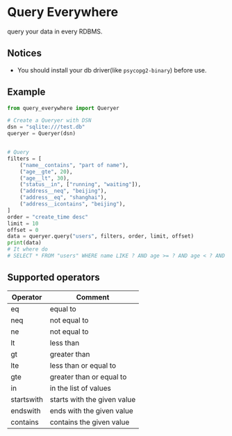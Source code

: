 # Query Everywhere

query your data in every RDBMS.

## Notices

* You should install your db driver(like `psycopg2-binary`) before use.

## Example

```python
from query_everywhere import Queryer

# Create a Queryer with DSN
dsn = "sqlite:///test.db"
queryer = Queryer(dsn)


# Query
filters = [
    ("name__contains", "part of name"),
    ("age__gte", 20),
    ("age__lt", 30),
    ("status__in", ["running", "waiting"]),
    ("address__neq", "beijing"),
    ("address__eq", "shanghai"),
    ("address__icontains", "beijing"),
]
order = "create_time desc"
limit = 10
offset = 0
data = queryer.query("users", filters, order, limit, offset)
print(data)
# It where do 
# SELECT * FROM "users" WHERE name LIKE ? AND age >= ? AND age < ? AND status IN ? AND address != ? AND address = ? ORDER BY create_time desc LIMIT 10 OFFSET 0
```

## Supported operators

| Operator | Comment |
| --- | --- |
| eq | equal to |
| neq | not equal to |
| ne | not equal to |
| lt | less than |
| gt | greater than |
| lte | less than or equal to |
| gte | greater than or equal to |
| in | in the list of values |
| startswith | starts with the given value |
| endswith | ends with the given value |
| contains | contains the given value |
